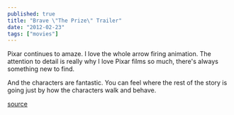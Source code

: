 ```yaml
---
published: true
title: "Brave \"The Prize\" Trailer"
date: "2012-02-23"
tags: ["movies"]
---
```

Pixar continues to amaze. I love the whole arrow firing animation. The attention to detail is really why I love Pixar films so much, there&apos;s always something new to find.

And the characters are fantastic. You can feel where the rest of the story is going just by how the characters walk and behave.

<a href="http://www.youtube.com/watch?v=Y4EZULqhP2E">source</a>
